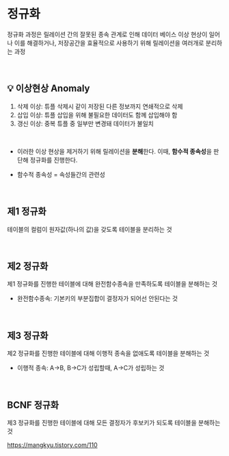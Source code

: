 # 정규화

정규화 과정은 릴레이션 간의 잘못된 종속 관계로 인해 데이터 베이스 이상 현상이 일어나 이를 해결하거나, 저장공간을 효율적으로 사용하기 위해 릴레이션을 여러개로 분리하는 과정

<br>

## 💡 이상현상 Anomaly

1. 삭제 이상: 튜플 삭제시 같이 저장된 다른 정보까지 연쇄적으로 삭제
2. 삽입 이상: 튜플 삽입을 위해 불필요한 데이터도 함께 삽입해야 함
3. 갱신 이상: 중복 튜플 중 일부만 변경돼 데이터가 불일치


<br>

- 이러한 이상 현상을 제거하기 위해 릴레이션을 **분해**한다. 이때,  **함수적 종속성**을 판단해 정규화를 진행한다.

- 함수적 종속성 = 속성들간의 관련성
<br>

## 제1 정규화

테이블의 컬럼이 원자값(하나의 값)을 갖도록 테이블을 분리하는 것


<br>

## 제2 정규화

제1 정규화를 진행한 테이블에 대해 완전함수종속을 만족하도록 테이블을 분해하는 것
- 완전함수종속: 기본키의 부분집합이 결정자가 되어선 안된다는 것


<br>

## 제3 정규화

제2 정규화를 진행한 테이블에 대해 이행적 종속을 없애도록 테이블을 분해하는 것
- 이행적 종속: A→B, B→C가 성립할때, A→C가 성립하는 것

<BR>

## BCNF 정규화

제3 정규화를 진행한 테이블에 대해 모든 결정자가 후보키가 되도록 테이블을 분해하는 것


https://mangkyu.tistory.com/110